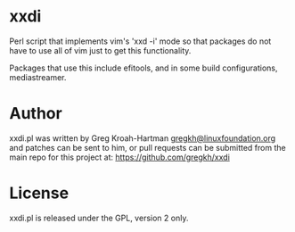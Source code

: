 xxdi
====

Perl script that implements vim's 'xxd -i' mode so that packages do not
have to use all of vim just to get this functionality.

Packages that use this include efitools, and in some build configurations,
mediastreamer.

Author
======

xxdi.pl was written by Greg Kroah-Hartman <gregkh@linuxfoundation.org> and
patches can be sent to him, or pull requests can be submitted from the main
repo for this project at:
	https://github.com/gregkh/xxdi


License
=======

xxdi.pl is released under the GPL, version 2 only.
